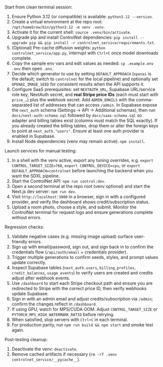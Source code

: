 Start from clean terminal session:

1. Ensure Python 3.12 (or compatible) is available: `python3.12 --version`.
2. Create a virtual environment at the repo root: `/opt/homebrew/bin/python3.12 -m venv .venv`.
3. Activate it for the current shell: `source .venv/bin/activate`.
4. Upgrade pip and install ControlNet dependencies: `pip install --upgrade pip && pip install -r controlnet_service/requirements.txt`.
5. (Optional) Pre-cache diffusion weights: `python controlnet_service/app.py`, interrupt with `Ctrl+C` once model downloads complete.
6. Copy the sample env vars and edit values as needed: `cp .example.env .env` then open `.env`.
7. Decide which generator to use by setting `DEFAULT_APPROACH` (`openai` is the default; switch to `controlnet` for the local pipeline) and optionally set `OPENAI_IMAGE_SEED` for consistent results when the API supports it.
8. Configure SaaS prerequisites: set `NEXTAUTH_URL`, Supabase URL/service role key, NextAuth secret, and **real Stripe price IDs** (each must start with `price_…`) plus the webhook secret. Add `ADMIN_EMAILS` with the comma-separated list of addresses that can access `/admin`. In Supabase expose the `next_auth` schema (Settings → API → Additional schemas), then run `docs/next-auth-schema.sql` followed by `docs/saas-schema.sql` so adapter and billing tables exist (columns must match the SQL exactly). If you already created the billing tables, drop them or alter the foreign keys to point at `next_auth."users"`. Ensure at least one auth provider is enabled in Supabase.
9. Install Node dependencies (venv may remain active): `npm install`.

Launch services for manual testing:

1. In a shell with the venv active, export any tuning overrides, e.g. `export CONTROL_TARGET_SIZE=768`, `export CONTROL_DEVICE=cpu`, or `export DEFAULT_APPROACH=controlnet` before launching the backend when you want the SDXL pipeline.
2. Start the ControlNet API: `npm run control:dev`.
3. Open a second terminal at the repo root (venv optional) and start the Next.js dev server: `npm run dev`.
4. Visit `http://localhost:3000` in a browser, sign in with a configured provider, and verify the dashboard shows credit/subscription status.
5. Upload a room photo, choose a style, and submit. Monitor the ControlNet terminal for request logs and ensure generations complete without errors.

Regression checks:

1. Validate negative cases (e.g. missing image upload) surface user-friendly errors.
2. Sign up with email/password, sign out, and sign back in to confirm the credentials flow (`/api/auth/email` + credentials provider).
3. Trigger multiple generations to confirm seeds, styles, and prompt values update correctly.
4. Inspect Supabase tables (`next_auth.users`, `billing_profiles`, `credit_balances`, `usage_events`) to verify users are created and credits adjust after webhook events.
5. Use `/dashboard` to start each Stripe checkout path and ensure you are redirected to Stripe with the correct price ID, then verify webhooks update Supabase.
6. Sign in with an admin email and adjust credits/subscription via `/admin`; confirm the changes reflect in `/dashboard`.
7. If using GPU, watch for MPS/CUDA OOM. Adjust `CONTROL_TARGET_SIZE` or `PYTORCH_MPS_HIGH_WATERMARK_RATIO` before retrying.
8. When satisfied, stop servers with `Ctrl+C` in each terminal.
9. For production parity, run `npm run build && npm start` and smoke test again.

Post-testing cleanup:

1. Deactivate the venv: `deactivate`.
2. Remove cached artifacts if necessary (`rm -rf .venv controlnet_service/__pycache__`).
